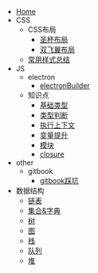   - [Home](/0-Home.md)
  - CSS
    - CSS布局
      - [圣杯布局](/1-CSS/1-CSS布局/1-圣杯布局.md)
      - [双飞翼布局](/1-CSS/1-CSS布局/2-双飞翼布局.md)
    - [常用样式总结](/1-CSS/2-常用样式总结.md)
  - JS
    - electron
      - [electronBuilder](/2-JS/1-electron/1-electronBuilder.md)
    - 知识点
      - [基础类型](/2-JS/2-知识点/0-基础类型.md)
      - [类型判断](/2-JS/2-知识点/1-类型判断.md)
      - [执行上下文](/2-JS/2-知识点/2-执行上下文.md)
      - [变量提升](/2-JS/2-知识点/3-变量提升.md)
      - [模块](/2-JS/2-知识点/4-模块.md)
      - [closure](/2-JS/2-知识点/5-closure.md)
  - other
    - gitbook
      - [gitbook踩坑](/3-other/1-gitbook/1-gitbook踩坑.md)
  - 数据结构
    - [链表](/4-数据结构/1-链表.md)
    - [集合&字典](/4-数据结构/2-集合&字典.md)
    - [树](/4-数据结构/3-树.md)
    - [图](/4-数据结构/4-图.md)
    - [栈](/4-数据结构/5-栈.md)
    - [队列](/4-数据结构/6-队列.md)
    - [堆](/4-数据结构/7-堆.md)
